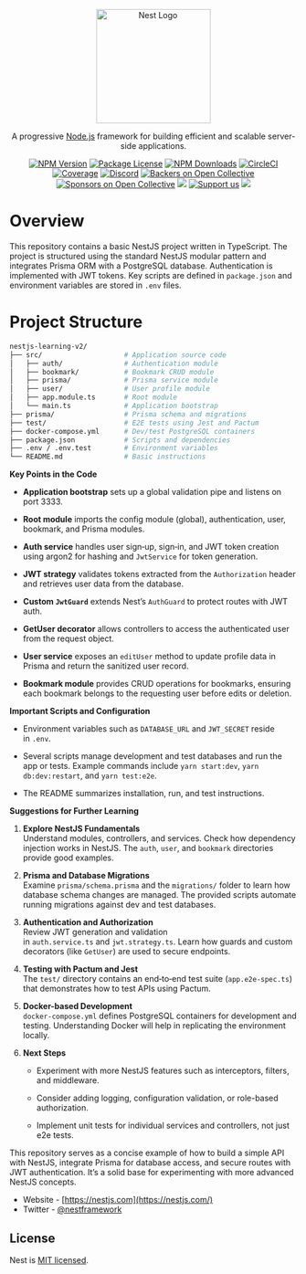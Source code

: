 <p align="center">
  <a href="http://nestjs.com/" target="blank"><img src="https://nestjs.com/img/logo-small.svg" width="200" alt="Nest Logo" /></a>
</p>

[circleci-image]: https://img.shields.io/circleci/build/github/nestjs/nest/master?token=abc123def456
[circleci-url]: https://circleci.com/gh/nestjs/nest

  <p align="center">A progressive <a href="http://nodejs.org" target="_blank">Node.js</a> framework for building efficient and scalable server-side applications.</p>
    <p align="center">
<a href="https://www.npmjs.com/~nestjscore" target="_blank"><img src="https://img.shields.io/npm/v/@nestjs/core.svg" alt="NPM Version" /></a>
<a href="https://www.npmjs.com/~nestjscore" target="_blank"><img src="https://img.shields.io/npm/l/@nestjs/core.svg" alt="Package License" /></a>
<a href="https://www.npmjs.com/~nestjscore" target="_blank"><img src="https://img.shields.io/npm/dm/@nestjs/common.svg" alt="NPM Downloads" /></a>
<a href="https://circleci.com/gh/nestjs/nest" target="_blank"><img src="https://img.shields.io/circleci/build/github/nestjs/nest/master" alt="CircleCI" /></a>
<a href="https://coveralls.io/github/nestjs/nest?branch=master" target="_blank"><img src="https://coveralls.io/repos/github/nestjs/nest/badge.svg?branch=master#9" alt="Coverage" /></a>
<a href="https://discord.gg/G7Qnnhy" target="_blank"><img src="https://img.shields.io/badge/discord-online-brightgreen.svg" alt="Discord"/></a>
<a href="https://opencollective.com/nest#backer" target="_blank"><img src="https://opencollective.com/nest/backers/badge.svg" alt="Backers on Open Collective" /></a>
<a href="https://opencollective.com/nest#sponsor" target="_blank"><img src="https://opencollective.com/nest/sponsors/badge.svg" alt="Sponsors on Open Collective" /></a>
  <a href="https://paypal.me/kamilmysliwiec" target="_blank"><img src="https://img.shields.io/badge/Donate-PayPal-ff3f59.svg"/></a>
    <a href="https://opencollective.com/nest#sponsor"  target="_blank"><img src="https://img.shields.io/badge/Support%20us-Open%20Collective-41B883.svg" alt="Support us"></a>
  <a href="https://twitter.com/nestframework" target="_blank"><img src="https://img.shields.io/twitter/follow/nestframework.svg?style=social&label=Follow"></a>
</p>
  <!--[![Backers on Open Collective](https://opencollective.com/nest/backers/badge.svg)](https://opencollective.com/nest#backer)
  [![Sponsors on Open Collective](https://opencollective.com/nest/sponsors/badge.svg)](https://opencollective.com/nest#sponsor)-->

# **Overview**

This repository contains a basic NestJS project written in TypeScript. The project is structured using the standard NestJS modular pattern and integrates Prisma ORM with a PostgreSQL database. Authentication is implemented with JWT tokens. Key scripts are defined in `package.json` and environment variables are stored in `.env` files.

# **Project Structure**

```BASH
nestjs-learning-v2/
├── src/                    # Application source code
│   ├── auth/               # Authentication module
│   ├── bookmark/           # Bookmark CRUD module
│   ├── prisma/             # Prisma service module
│   ├── user/               # User profile module
│   ├── app.module.ts       # Root module
│   └── main.ts             # Application bootstrap
├── prisma/                 # Prisma schema and migrations
├── test/                   # E2E tests using Jest and Pactum
├── docker-compose.yml      # Dev/test PostgreSQL containers
├── package.json            # Scripts and dependencies
├── .env / .env.test        # Environment variables
└── README.md               # Basic instructions

```

**Key Points in the Code**

- **Application bootstrap** sets up a global validation pipe and listens on port 3333.
    
- **Root module** imports the config module (global), authentication, user, bookmark, and Prisma modules.
    
- **Auth service** handles user sign‑up, sign‑in, and JWT token creation using argon2 for hashing and `JwtService` for token generation.
    
- **JWT strategy** validates tokens extracted from the `Authorization` header and retrieves user data from the database.
    
- **Custom `JwtGuard`** extends Nest’s `AuthGuard` to protect routes with JWT auth.
    
- **GetUser decorator** allows controllers to access the authenticated user from the request object.
    
- **User service** exposes an `editUser` method to update profile data in Prisma and return the sanitized user record.
    
- **Bookmark module** provides CRUD operations for bookmarks, ensuring each bookmark belongs to the requesting user before edits or deletion.
    

**Important Scripts and Configuration**

- Environment variables such as `DATABASE_URL` and `JWT_SECRET` reside in `.env`.
    
- Several scripts manage development and test databases and run the app or tests. Example commands include `yarn start:dev`, `yarn db:dev:restart`, and `yarn test:e2e`.
    
- The README summarizes installation, run, and test instructions.
    

**Suggestions for Further Learning**

1. **Explore NestJS Fundamentals**  
    Understand modules, controllers, and services. Check how dependency injection works in NestJS. The `auth`, `user`, and `bookmark` directories provide good examples.
    
2. **Prisma and Database Migrations**  
    Examine `prisma/schema.prisma` and the `migrations/` folder to learn how database schema changes are managed. The provided scripts automate running migrations against dev and test databases.
    
3. **Authentication and Authorization**  
    Review JWT generation and validation in `auth.service.ts` and `jwt.strategy.ts`. Learn how guards and custom decorators (like `GetUser`) are used to secure endpoints.
    
4. **Testing with Pactum and Jest**  
    The `test/` directory contains an end‑to‑end test suite (`app.e2e-spec.ts`) that demonstrates how to test APIs using Pactum.
    
5. **Docker-based Development**  
    `docker-compose.yml` defines PostgreSQL containers for development and testing. Understanding Docker will help in replicating the environment locally.
    
6. **Next Steps**
    
    - Experiment with more NestJS features such as interceptors, filters, and middleware.
        
    - Consider adding logging, configuration validation, or role-based authorization.
        
    - Implement unit tests for individual services and controllers, not just e2e tests.
        

This repository serves as a concise example of how to build a simple API with NestJS, integrate Prisma for database access, and secure routes with JWT authentication. It’s a solid base for experimenting with more advanced NestJS concepts.
- Website - [https://nestjs.com](https://nestjs.com/)
- Twitter - [@nestframework](https://twitter.com/nestframework)

## License

Nest is [MIT licensed](LICENSE).
